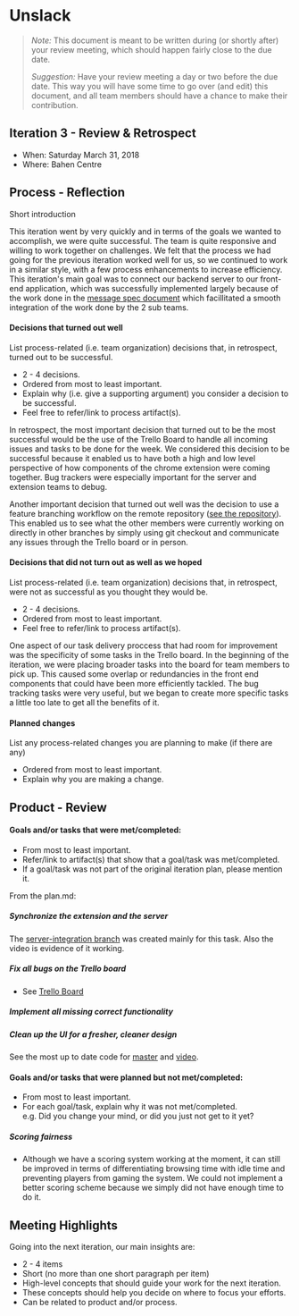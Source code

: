 # Unslack

 > _Note:_ This document is meant to be written during (or shortly after) your review meeting, which should happen fairly close to the due date.      
 >      
 > _Suggestion:_ Have your review meeting a day or two before the due date. This way you will have some time to go over (and edit) this document, and all team members should have a chance to make their contribution.


## Iteration 3 - Review & Retrospect

 * When: Saturday March 31, 2018
 * Where: Bahen Centre

## Process - Reflection

Short introduction

This iteration went by very quickly and in terms of the goals we wanted to accomplish, we were quite successful. The team is quite responsive and willing to work together on challenges. We felt that the process we had going for the previous iteration worked well for us, so we continued to work in a similar style, with a few process enhancements to increase efficiency. This iteration's main goal was to connect our backend server to our front-end application, which was successfully implemented largely because of the work done in the [message spec document](https://github.com/csc301-winter-2018/project-team-02/blob/master/src/MessageSpec) which facillitated a smooth integration of the work done by the 2 sub teams.

#### Decisions that turned out well

List process-related (i.e. team organization) decisions that, in retrospect, turned out to be successful.

 * 2 - 4 decisions.
 * Ordered from most to least important.
 * Explain why (i.e. give a supporting argument) you consider a decision to be successful.
 * Feel free to refer/link to process artifact(s).
 
 In retrospect, the most important decision that turned out to be the most successful would be the use of the Trello Board to handle all incoming issues and tasks to be done for the week. We considered this decision to be successful because it enabled us to have both a high and low level perspective of how components of the chrome extension were coming together. Bug trackers were especially important for the server and extension teams to debug.
 
 Another important decision that turned out well was the decision to use a feature branching workflow on the remote repository ([see the repository](https://github.com/csc301-winter-2018/project-team-02/network)).  This enabled us to see what the other members were currently working on directly in other branches by simply using git checkout and communicate any issues through the Trello board or in person. 

#### Decisions that did not turn out as well as we hoped

List process-related (i.e. team organization) decisions that, in retrospect, were not as successful as you thought they would be.

 * 2 - 4 decisions.
 * Ordered from most to least important.
 * Feel free to refer/link to process artifact(s).
 
  One aspect of our task delivery proccess that had room for improvement was the specificity of some tasks in the Trello board. In the beginning of the iteration, we were placing broader tasks into the board for team members to pick up. This caused some overlap or redundancies in the front end components that could have been more efficiently tackled. The bug tracking tasks were very useful, but we began to create more specific tasks a little too late to get all the benefits of it.

#### Planned changes

List any process-related changes you are planning to make (if there are any)

 * Ordered from most to least important.
 * Explain why you are making a change.

## Product - Review

#### Goals and/or tasks that were met/completed:

 * From most to least important.
 * Refer/link to artifact(s) that show that a goal/task was met/completed.
 * If a goal/task was not part of the original iteration plan, please mention it.

From the plan.md:

##### Synchronize the extension and the server
The [server-integration branch](https://github.com/csc301-winter-2018/project-team-02/tree/server-integration) was created mainly for this task.
Also the video is evidence of it working.

##### Fix all bugs on the Trello board
- See [Trello Board](https://github.com/csc301-winter-2018/project-team-02/blob/master/deliverables/images/scrumboard2.PNG)

##### Implement all missing correct functionality
##### Clean up the UI for a fresher, cleaner design
See the most up to date code for [master](https://github.com/csc301-winter-2018/project-team-02/tree/master) and [video](https://www.youtube.com/watch?v=rXU4REQCgYw).

#### Goals and/or tasks that were planned but not met/completed:

 * From most to least important.
 * For each goal/task, explain why it was not met/completed.      
   e.g. Did you change your mind, or did you just not get to it yet?
 
 ##### Scoring fairness
 * Although we have a scoring system working at the moment, it can still be improved in terms of differentiating browsing time with idle time and preventing players from gaming the system. We could not implement a better scoring scheme because we simply did not have enough time to do it.


## Meeting Highlights

Going into the next iteration, our main insights are:

 * 2 - 4 items
 * Short (no more than one short paragraph per item)
 * High-level concepts that should guide your work for the next iteration.
 * These concepts should help you decide on where to focus your efforts.
 * Can be related to product and/or process.
 
 

